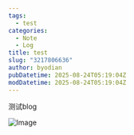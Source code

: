 ```yaml
---
tags:
  - test
categories:
  - Note
  - Log
title: test
slug: "3217806636"
author: byodian
pubDatetime: 2025-08-24T05:19:04Z
modDatetime: 2025-08-24T05:19:04Z
---
```




测试blog

![Image](https://github.com/user-attachments/assets/56a21d21-b850-4037-a68e-88a0ff6ed351)